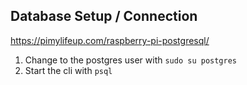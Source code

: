 ## Database Setup / Connection
https://pimylifeup.com/raspberry-pi-postgresql/
1. Change to the postgres user with `sudo su postgres`
2. Start the cli with `psql`
